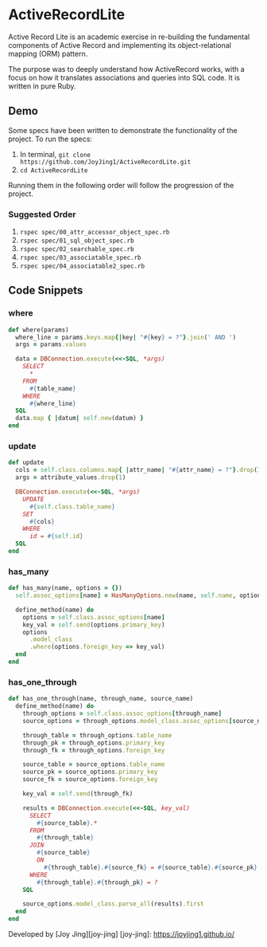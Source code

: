 # ActiveRecordLite

Active Record Lite is an academic exercise in re-building the fundamental components of Active Record and implementing its object-relational mapping (ORM) pattern.

The purpose was to deeply understand how ActiveRecord works, with a focus on how it translates associations and queries into SQL code. It is written in pure Ruby.

## Demo

Some specs have been written to demonstrate the functionality of the project. To run the specs:

1. In terminal, `git clone https://github.com/JoyJing1/ActiveRecordLite.git`
2. `cd ActiveRecordLite`

Running them in the following order will follow the progression of the project.

### Suggested Order
1. `rspec spec/00_attr_accessor_object_spec.rb`
2. `rspec spec/01_sql_object_spec.rb`
3. `rspec spec/02_searchable_spec.rb`
4. `rspec spec/03_associatable_spec.rb`
5. `rspec spec/04_associatable2_spec.rb`


## Code Snippets

### where
```ruby
def where(params)
  where_line = params.keys.map{|key| "#{key} = ?"}.join(' AND ')
  args = params.values

  data = DBConnection.execute(<<-SQL, *args)
    SELECT
      *
    FROM
      #{table_name}
    WHERE
      #{where_line}
  SQL
  data.map { |datum| self.new(datum) }
end
```

### update
```ruby
def update
  cols = self.class.columns.map{ |attr_name| "#{attr_name} = ?"}.drop(1).join(',')
  args = attribute_values.drop(1)

  DBConnection.execute(<<-SQL, *args)
    UPDATE
      #{self.class.table_name}
    SET
      #{cols}
    WHERE
      id = #{self.id}
  SQL
end
```

### has_many
```ruby
def has_many(name, options = {})
  self.assoc_options[name] = HasManyOptions.new(name, self.name, options)

  define_method(name) do
    options = self.class.assoc_options[name]
    key_val = self.send(options.primary_key)
    options
      .model_class
      .where(options.foreign_key => key_val)
  end
end
```

### has_one_through
```ruby
def has_one_through(name, through_name, source_name)
  define_method(name) do
    through_options = self.class.assoc_options[through_name]
    source_options = through_options.model_class.assoc_options[source_name]

    through_table = through_options.table_name
    through_pk = through_options.primary_key
    through_fk = through_options.foreign_key

    source_table = source_options.table_name
    source_pk = source_options.primary_key
    source_fk = source_options.foreign_key

    key_val = self.send(through_fk)

    results = DBConnection.execute(<<-SQL, key_val)
      SELECT
        #{source_table}.*
      FROM
        #{through_table}
      JOIN
        #{source_table}
        ON
          #{through_table}.#{source_fk} = #{source_table}.#{source_pk}
      WHERE
        #{through_table}.#{through_pk} = ?
    SQL

    source_options.model_class.parse_all(results).first
  end
end
```

Developed by [Joy Jing][joy-jing]
[joy-jing]: https://joyjing1.github.io/
